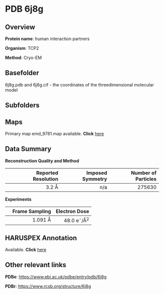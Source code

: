 # PDB 6j8g

## Overview

**Protein name**: human interaction partners

**Organism**: TCP2

**Method**: Cryo-EM



## Basefolder

6j8g.pdb and 6j8g.cif - the coordinates of the threedimensional molecular model

## Subfolders









## Maps

Primary map emd_9781.map available. **Click** [here](http://ftp.wwpdb.org/pub/emdb/structures/EMD-9781/map/) 

## Data Summary
**Reconstruction Quality and Method**

|   | Reported Resolution | Imposed Symmetry | Number of Particles |
|---|-------------:|----------------:|--------------:|
|   |3.2 Å|n/a|275630|

**Experiments**

|   | Frame Sampling | Electron Dose |
|---|-------------:|----------------:|
|   |1.091 Å|48.0 e<sup>-</sup>/Å<sup>2</sup>|

## HARUSPEX Annotation

Available. **Click** [here](https://zenodo.org/record/3820229)

## Other relevant links 
**PDBe**:  https://www.ebi.ac.uk/pdbe/entry/pdb/6j8g
 
**PDBr**: https://www.rcsb.org/structure/6j8g 
